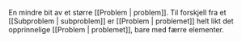 En mindre bit av et større [[Problem | problem]]. Til forskjell fra et [[Subproblem | subproblem]] er [[Problem | problemet]] helt likt det opprinnelige [[Problem | problemet]], bare med færre elementer.